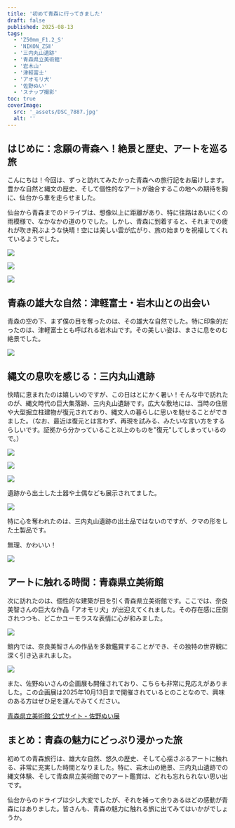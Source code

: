 ```yaml
---
title: '初めて青森に行ってきました'
draft: false
published: 2025-08-13
tags:
  - 'Z50mm_F1.2_S'
  - 'NIKON_Z5Ⅱ'
  - '三内丸山遺跡'
  - '青森県立美術館'
  - '岩木山'
  - '津軽富士'
  - 'アオモリ犬'
  - '佐野ぬい'
  - 'スナップ撮影'
toc: true
coverImage:
  src: '_assets/DSC_7887.jpg'
  alt: ''
---
```

## はじめに：念願の青森へ！絶景と歴史、アートを巡る旅

こんにちは！今回は、ずっと訪れてみたかった青森への旅行記をお届けします。豊かな自然と縄文の歴史、そして個性的なアートが融合するこの地への期待を胸に、仙台から車を走らせました。

仙台から青森までのドライブは、想像以上に距離があり、特に往路はあいにくの雨模様で、なかなかの道のりでした。しかし、青森に到着すると、それまでの疲れが吹き飛ぶような快晴！空には美しい雲が広がり、旅の始まりを祝福してくれているようでした。

![](_assets/DSC_7886.jpg)

![](_assets/DSC_7890.jpg)

![](_assets/DSC_7891.jpg)

## 青森の雄大な自然：津軽富士・岩木山との出会い

青森の空の下、まず僕の目を奪ったのは、その雄大な自然でした。特に印象的だったのは、津軽富士とも呼ばれる岩木山です。その美しい姿は、まさに息をのむ絶景でした。

![](_assets/DSC_7889.jpg)

## 縄文の息吹を感じる：三内丸山遺跡

快晴に恵まれたのは嬉しいのですが、この日はとにかく暑い！そんな中で訪れたのが、縄文時代の巨大集落跡、三内丸山遺跡です。広大な敷地には、当時の住居や大型掘立柱建物が復元されており、縄文人の暮らしに思いを馳せることができました。（なお、最近は復元とは言わず、再現を試みる、みたいな言い方をするらしいです。証拠から分かっていること以上のものを"復元"してしまっているので。）

![](_assets/DSC_7895.jpg)

![](_assets/DSC_7900.jpg)

![](_assets/DSC_7907.jpg)

遺跡から出土した土器や土偶なども展示されてました。

![](_assets/DSC_7914.jpg)

特に心を奪われたのは、三内丸山遺跡の出土品ではないのですが、クマの形をした土製品です。

無理、かわいい！

![](_assets/DSC_7920.jpg)

## アートに触れる時間：青森県立美術館

次に訪れたのは、個性的な建築が目を引く青森県立美術館です。ここでは、奈良美智さんの巨大な作品「アオモリ犬」が出迎えてくれました。その存在感に圧倒されつつも、どこかユーモラスな表情に心が和みました。

![](_assets/DSC_7959.jpg)

館内では、奈良美智さんの作品を多数鑑賞することができ、その独特の世界観に深く引き込まれました。

![](_assets/DSC_7936.jpg)

また、佐野ぬいさんの企画展も開催されており、こちらも非常に見応えがありました。この企画展は2025年10月13日まで開催されているとのことなので、興味のある方はぜひ足を運んでみてください。

[青森県立美術館 公式サイト - 佐野ぬい展](https://www.aomori-museum.jp/schedule/16385/)

## まとめ：青森の魅力にどっぷり浸かった旅

初めての青森旅行は、雄大な自然、悠久の歴史、そして心揺さぶるアートに触れる、非常に充実した時間となりました。特に、岩木山の絶景、三内丸山遺跡での縄文体験、そして青森県立美術館でのアート鑑賞は、どれも忘れられない思い出です。

仙台からのドライブは少し大変でしたが、それを補って余りあるほどの感動が青森にはありました。皆さんも、青森の魅力に触れる旅に出てみてはいかがでしょうか。